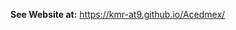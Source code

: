 <b>See Website at:</b> <a target="_blank" href="https://kmr-at9.github.io/Acedmex">https://kmr-at9.github.io/Acedmex/</a>
